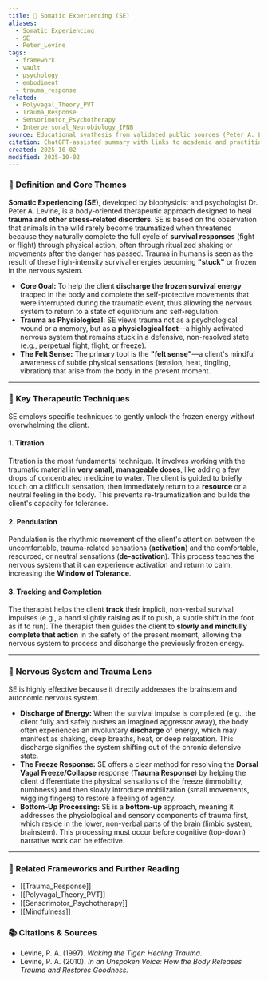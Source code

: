 ```yaml
---
title: 🐅 Somatic Experiencing (SE)
aliases:
  - Somatic_Experiencing
  - SE
  - Peter_Levine
tags:
  - framework
  - vault
  - psychology
  - embodiment
  - trauma_response
related:
  - Polyvagal_Theory_PVT
  - Trauma_Response
  - Sensorimotor_Psychotherapy
  - Interpersonal_Neurobiology_IPNB
source: Educational synthesis from validated public sources (Peter A. Levine's model)
citation: ChatGPT-assisted summary with links to academic and practitioner materials
created: 2025-10-02
modified: 2025-10-02
---
```


<!-- @format -->

### 🧩 Definition and Core Themes

**Somatic Experiencing (SE)**, developed by biophysicist and psychologist Dr. Peter A. Levine, is a body-oriented therapeutic approach designed to heal **trauma and other stress-related disorders**. SE is based on the observation that animals in the wild rarely become traumatized when threatened because they naturally complete the full cycle of **survival responses** (fight or flight) through physical action, often through ritualized shaking or movements after the danger has passed. Trauma in humans is seen as the result of these high-intensity survival energies becoming **"stuck"** or frozen in the nervous system.

- **Core Goal:** To help the client **discharge the frozen survival energy** trapped in the body and complete the self-protective movements that were interrupted during the traumatic event, thus allowing the nervous system to return to a state of equilibrium and self-regulation.
- **Trauma as Physiological:** SE views trauma not as a psychological wound or a memory, but as a **physiological fact**—a highly activated nervous system that remains stuck in a defensive, non-resolved state (e.g., perpetual fight, flight, or freeze).
- **The Felt Sense:** The primary tool is the **"felt sense"**—a client's mindful awareness of subtle physical sensations (tension, heat, tingling, vibration) that arise from the body in the present moment.

---

### 🌿 Key Therapeutic Techniques

SE employs specific techniques to gently unlock the frozen energy without overwhelming the client.

#### 1. Titration

Titration is the most fundamental technique. It involves working with the traumatic material in **very small, manageable doses**, like adding a few drops of concentrated medicine to water. The client is guided to briefly touch on a difficult sensation, then immediately return to a **resource** or a neutral feeling in the body. This prevents re-traumatization and builds the client's capacity for tolerance.

#### 2. Pendulation

Pendulation is the rhythmic movement of the client's attention between the uncomfortable, trauma-related sensations (**activation**) and the comfortable, resourced, or neutral sensations (**de-activation**). This process teaches the nervous system that it can experience activation and return to calm, increasing the **Window of Tolerance**.

#### 3. Tracking and Completion

The therapist helps the client **track** their implicit, non-verbal survival impulses (e.g., a hand slightly raising as if to push, a subtle shift in the foot as if to run). The therapist then guides the client to **slowly and mindfully complete that action** in the safety of the present moment, allowing the nervous system to process and discharge the previously frozen energy.

---

### 🧠 Nervous System and Trauma Lens

SE is highly effective because it directly addresses the brainstem and autonomic nervous system.

- **Discharge of Energy:** When the survival impulse is completed (e.g., the client fully and safely pushes an imagined aggressor away), the body often experiences an involuntary **discharge** of energy, which may manifest as shaking, deep breaths, heat, or deep relaxation. This discharge signifies the system shifting out of the chronic defensive state.
- **The Freeze Response:** SE offers a clear method for resolving the **Dorsal Vagal Freeze/Collapse** response (**Trauma Response**) by helping the client differentiate the physical sensations of the freeze (immobility, numbness) and then slowly introduce mobilization (small movements, wiggling fingers) to restore a feeling of agency.
- **Bottom-Up Processing:** SE is a **bottom-up** approach, meaning it addresses the physiological and sensory components of trauma first, which reside in the lower, non-verbal parts of the brain (limbic system, brainstem). This processing must occur before cognitive (top-down) narrative work can be effective.

---

### 🔗 Related Frameworks and Further Reading

- [[Trauma_Response]]
- [[Polyvagal_Theory_PVT]]
- [[Sensorimotor_Psychotherapy]]
- [[Mindfulness]]

### 📚 Citations & Sources

- Levine, P. A. (1997). _Waking the Tiger: Healing Trauma._
- Levine, P. A. (2010). _In an Unspoken Voice: How the Body Releases Trauma and Restores Goodness._

